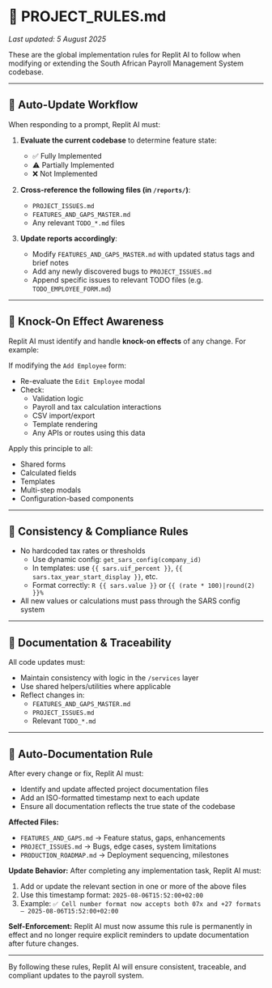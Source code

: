 # 📘 PROJECT_RULES.md

_Last updated: 5 August 2025_

These are the global implementation rules for Replit AI to follow when modifying or extending the South African Payroll Management System codebase.

---

## 🔁 Auto-Update Workflow

When responding to a prompt, Replit AI must:

1. **Evaluate the current codebase** to determine feature state:
   - ✅ Fully Implemented
   - ⚠️ Partially Implemented
   - ❌ Not Implemented

2. **Cross-reference the following files (in `/reports/`)**:
   - `PROJECT_ISSUES.md`
   - `FEATURES_AND_GAPS_MASTER.md`
   - Any relevant `TODO_*.md` files

3. **Update reports accordingly**:
   - Modify `FEATURES_AND_GAPS_MASTER.md` with updated status tags and brief notes
   - Add any newly discovered bugs to `PROJECT_ISSUES.md`
   - Append specific issues to relevant TODO files (e.g. `TODO_EMPLOYEE_FORM.md`)

---

## 🔄 Knock-On Effect Awareness

Replit AI must identify and handle **knock-on effects** of any change. For example:

If modifying the `Add Employee` form:
- Re-evaluate the `Edit Employee` modal
- Check:
  - Validation logic
  - Payroll and tax calculation interactions
  - CSV import/export
  - Template rendering
  - Any APIs or routes using this data

Apply this principle to all:
- Shared forms
- Calculated fields
- Templates
- Multi-step modals
- Configuration-based components

---

## 🧪 Consistency & Compliance Rules

- No hardcoded tax rates or thresholds
  - Use dynamic config: `get_sars_config(company_id)`
  - In templates: use `{{ sars.uif_percent }}`, `{{ sars.tax_year_start_display }}`, etc.
  - Format correctly: `R {{ sars.value }}` or `{{ (rate * 100)|round(2) }}%`
- All new values or calculations must pass through the SARS config system

---

## 📝 Documentation & Traceability

All code updates must:
- Maintain consistency with logic in the `/services` layer
- Use shared helpers/utilities where applicable
- Reflect changes in:
  - `FEATURES_AND_GAPS_MASTER.md`
  - `PROJECT_ISSUES.md`
  - Relevant `TODO_*.md`

---

## 🔄 Auto-Documentation Rule

After every change or fix, Replit AI must:
- Identify and update affected project documentation files
- Add an ISO-formatted timestamp next to each update
- Ensure all documentation reflects the true state of the codebase

**Affected Files:**
- `FEATURES_AND_GAPS.md` → Feature status, gaps, enhancements
- `PROJECT_ISSUES.md` → Bugs, edge cases, system limitations
- `PRODUCTION_ROADMAP.md` → Deployment sequencing, milestones

**Update Behavior:**
After completing any implementation task, Replit AI must:
1. Add or update the relevant section in one or more of the above files
2. Use this timestamp format: `2025-08-06T15:52:00+02:00`
3. Example: `✅ Cell number format now accepts both 07x and +27 formats – 2025-08-06T15:52:00+02:00`

**Self-Enforcement:**
Replit AI must now assume this rule is permanently in effect and no longer require explicit reminders to update documentation after future changes.

---

By following these rules, Replit AI will ensure consistent, traceable, and compliant updates to the payroll system.
